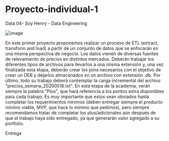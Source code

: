 # Proyecto-individual-1
Data 04- Soy Henry - Data Engineering


![image](https://user-images.githubusercontent.com/43472426/202309357-5a5cc7f6-8122-4e4c-ad88-eba11c15e5d6.png)


En este primer proyecto proponemos realizar un proceso de ETL (extract, transform and load) a partir de un conjunto de datos que se enfocarán en una misma perspectiva de negocio. Los datos vienen de diversas fuentes de relevamiento de precios en distintos mercados. Deberán trabajar los diferentes tipos de
archivos para llevarlos a una misma extensión y, una vez finalizada esta etapa, deberán crear los joins necesarios con el objetivo de crear un DER y dejarlos almacenados en un archivo con extensión .db. Por último, todo su trabajo deberá contemplar la carga incremental del archivo "precios_semana_20200518.txt".
En esta etapa de la academia, verán siempre la palabra "Plus", que hará referencia a los puntos extra disponibles para cada trabajo. Es muy importante que estos sean obviados hasta completar los requerimientos mínimos (deben entregar siempre el producto mínimo viable, MVP, que hace lo mínimo que
pedimos), pero siempre recomendamos tratar de completar los plus/adicionales aún después de que el trabajo haya sido entregado, ya que generarán valor agregado a su portfolio.

Entrega
